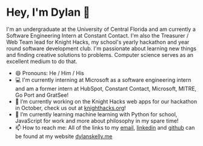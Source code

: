 # Hey, I'm Dylan 👋
I'm an undergraduate at the University of Central Florida and am currently a Software Engineering Intern at Constant Contact. I'm also the Treasurer / Web Team lead for Knight Hacks, my school's yearly hackathon and year round software development club. I'm passionate about learning new things and finding creative solutions to problems. Computer science serves as an excellent medium to do that.

- 😄  Pronouns: He / Him / His
- 💻  I'm currently interning at Microsoft as a software engineering intern and am a former intern at HubSpot, Constant Contact, Microsoft, MITRE, Go Port and GratSee! 
- 🔭  I’m currently working on the Knight Hacks web apps for our hackathon in October, check us out at <a href="https://knighthacks.org" rel="noreferrer">knighthacks.org</a>!
- 🌱  I’m currently learning machine learning with Python for school, JavaScript for work and more about philosophy in my spare time! 
- 📫  How to reach me: All of the links to my <a href="mailto:dylanskelly@knights.ucf.edu" rel="noreferrer">email</a>, <a href="https://www.linkedin.com/in/dylan-skelly/" rel="noreferrer">linkedin</a> and <a href="https://github.com/Dylans123" rel="norefferer">github</a> can be found at my website <a href="https://www.dylanskelly.me" rel="noreferrer">dylanskelly.me</a>
